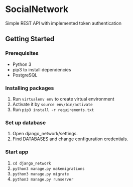 # SocialNetwork
Simple REST API with implemented token authentication

<h2>Getting Started</h2>

<h3>Prerequisites</h3>
<ul>
  <li>Python 3</li>
  <li>pip3 to install dependencies</li>
  <li>PostgreSQL</li>
  </ul>

<h3>Installing packages</h3>
<ol>
 <li>Run <code>virtualenv env</code> to create virtual environment </li>
 <li>Activate it by <code>source env/bin/activate</code></li>
 <li>Run <code>pip3 install -r requirements.txt</code></li>
 </ol>

<h3>Set up database</h3>
<ol>
<li>Open django_network/settings.</li>
<li>Find DATABASES and change configuration credentials.</li>
</ol>

<h3>Start app</h3>
<ol>
<li><code>cd django_network</code></li>
<li><code>python3 manage.py makemigrations</code></li>
<li><code>python3 manage.py migrate</code></li>
<li><code>python3 manage.py runserver</code></li>
</ol>